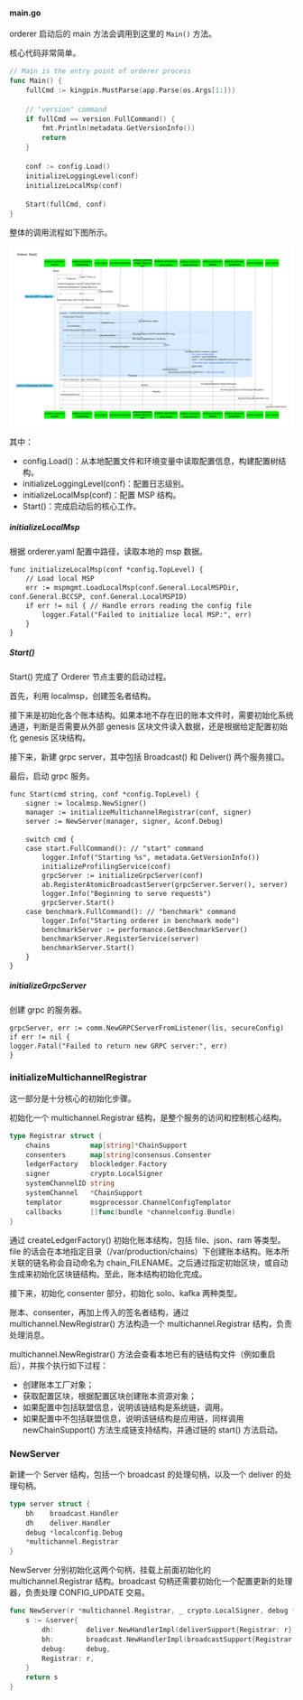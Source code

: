 #### main.go

orderer 启动后的 main 方法会调用到这里的 `Main()` 方法。

核心代码非常简单。

```go
// Main is the entry point of orderer process
func Main() {
    fullCmd := kingpin.MustParse(app.Parse(os.Args[1:]))

    // "version" command
    if fullCmd == version.FullCommand() {
        fmt.Println(metadata.GetVersionInfo())
        return
    }

    conf := config.Load()
    initializeLoggingLevel(conf)
    initializeLocalMsp(conf)

    Start(fullCmd, conf)
}
```

整体的调用流程如下图所示。

![orderer.common.server 包中的 Main\(\) 方法](../../_images/orderer_common_server_Start.png)

其中：

* config.Load\(\)：从本地配置文件和环境变量中读取配置信息，构建配置树结构。
* initializeLoggingLevel\(conf\)：配置日志级别。
* initializeLocalMsp\(conf\)：配置 MSP 结构。
* Start\(\)：完成启动后的核心工作。

##### initializeLocalMsp

根据 orderer.yaml 配置中路径，读取本地的 msp 数据。

```golang
func initializeLocalMsp(conf *config.TopLevel) {
    // Load local MSP
    err := mspmgmt.LoadLocalMsp(conf.General.LocalMSPDir, conf.General.BCCSP, conf.General.LocalMSPID)
    if err != nil { // Handle errors reading the config file
        logger.Fatal("Failed to initialize local MSP:", err)
    }
}
```

##### Start\(\)

Start\(\) 完成了 Orderer 节点主要的启动过程。

首先，利用 localmsp，创建签名者结构。

接下来是初始化各个账本结构。如果本地不存在旧的账本文件时，需要初始化系统通道，判断是否需要从外部 genesis 区块文件读入数据，还是根据给定配置初始化 genesis 区块结构。

接下来，新建 grpc server，其中包括 Broadcast\(\) 和 Deliver\(\) 两个服务接口。

最后，启动 grpc 服务。

```golang
func Start(cmd string, conf *config.TopLevel) {
    signer := localmsp.NewSigner()
    manager := initializeMultichannelRegistrar(conf, signer)
    server := NewServer(manager, signer, &conf.Debug)

    switch cmd {
    case start.FullCommand(): // "start" command
        logger.Infof("Starting %s", metadata.GetVersionInfo())
        initializeProfilingService(conf)
        grpcServer := initializeGrpcServer(conf)
        ab.RegisterAtomicBroadcastServer(grpcServer.Server(), server)
        logger.Info("Beginning to serve requests")
        grpcServer.Start()
    case benchmark.FullCommand(): // "benchmark" command
        logger.Info("Starting orderer in benchmark mode")
        benchmarkServer := performance.GetBenchmarkServer()
        benchmarkServer.RegisterService(server)
        benchmarkServer.Start()
    }
}
```

##### initializeGrpcServer

创建 grpc 的服务器。

```golang
grpcServer, err := comm.NewGRPCServerFromListener(lis, secureConfig)
if err != nil {
logger.Fatal("Failed to return new GRPC server:", err)
}
```

### initializeMultichannelRegistrar

这一部分是十分核心的初始化步骤。

初始化一个 multichannel.Registrar 结构，是整个服务的访问和控制核心结构。

```go
type Registrar struct {
	chains          map[string]*ChainSupport
	consenters      map[string]consensus.Consenter
	ledgerFactory   blockledger.Factory
	signer          crypto.LocalSigner
	systemChannelID string
	systemChannel   *ChainSupport
	templator       msgprocessor.ChannelConfigTemplator
	callbacks       []func(bundle *channelconfig.Bundle)
}
```

通过 createLedgerFactory\(\) 初始化账本结构，包括 file、json、ram 等类型。file 的话会在本地指定目录（/var/production/chains）下创建账本结构。账本所关联的链名称会自动命名为 chain\_FILENAME。之后通过指定初始区块，或自动生成来初始化区块链结构。至此，账本结构初始化完成。

接下来，初始化 consenter 部分，初始化 solo、kafka 两种类型。

账本、consenter，再加上传入的签名者结构，通过 multichannel.NewRegistrar\(\) 方法构造一个 multichannel.Registrar 结构，负责处理消息。

multichannel.NewRegistrar\(\) 方法会查看本地已有的链结构文件（例如重启后），并挨个执行如下过程：

* 创建账本工厂对象；
* 获取配置区块，根据配置区块创建账本资源对象；
* 如果配置中包括联盟信息，说明该链结构是系统链，调用。
* 如果配置中不包括联盟信息，说明该链结构是应用链，同样调用 newChainSupport\(\) 方法生成链支持结构，并通过链的 start\(\) 方法启动。

### NewServer

新建一个 Server 结构，包括一个 broadcast 的处理句柄，以及一个 deliver 的处理句柄。

```go
type server struct {
	bh    broadcast.Handler
	dh    deliver.Handler
	debug *localconfig.Debug
	*multichannel.Registrar
}
```

NewServer 分别初始化这两个句柄，挂载上前面初始化的 multichannel.Registrar 结构。broadcast 句柄还需要初始化一个配置更新的处理器，负责处理 CONFIG\_UPDATE 交易。

```go
func NewServer(r *multichannel.Registrar, _ crypto.LocalSigner, debug *localconfig.Debug, timeWindow time.Duration, mutualTLS bool) ab.AtomicBroadcastServer {
	s := &server{
		dh:        deliver.NewHandlerImpl(deliverSupport{Registrar: r}, timeWindow, mutualTLS),
		bh:        broadcast.NewHandlerImpl(broadcastSupport{Registrar: r}),
		debug:     debug,
		Registrar: r,
	}
	return s
}
```



